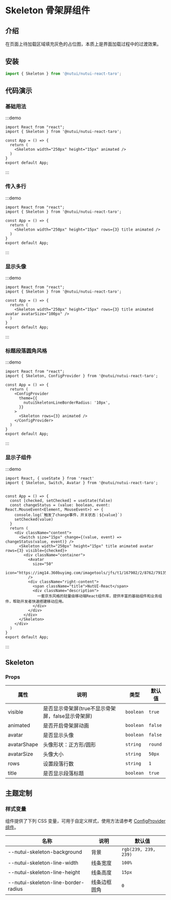 # Skeleton 骨架屏组件

## 介绍

在页面上待加载区域填充灰色的占位图，本质上是界面加载过程中的过渡效果。

## 安装

```ts
import { Skeleton } from '@nutui/nutui-react-taro';
```

## 代码演示

### 基础用法

:::demo

```tsx
import React from "react";
import { Skeleton } from '@nutui/nutui-react-taro';

const App = () => {
  return (
    <Skeleton width="250px" height="15px" animated />
  )
}
export default App;
```

:::

### 传入多行

:::demo

```tsx
import React from "react";
import { Skeleton } from '@nutui/nutui-react-taro';

const App = () => {
  return (
    <Skeleton width="250px" height="15px" rows={3} title animated />
  )
}
export default App;
```

:::

### 显示头像

:::demo

```tsx
import React from "react";
import { Skeleton } from '@nutui/nutui-react-taro';

const App = () => {
  return (
    <Skeleton width="250px" height="15px" rows={3} title animated avatar avatarSize="100px" />
  )
}
export default App;
```

:::

### 标题段落圆角风格

:::demo

```tsx
import React from "react";
import { Skeleton, ConfigProvider } from '@nutui/nutui-react-taro';

const App = () => {
  return (
    <ConfigProvider
      theme={{
        nutuiSkeletonLineBorderRadius: '10px',
      }}
    >
      <Skeleton rows={3} animated />
    </ConfigProvider>
  )
}
export default App;
```

:::

### 显示子组件

:::demo

```tsx
import React, { useState } from 'react'
import { Skeleton, Switch, Avatar } from '@nutui/nutui-react-taro';


const App = () => {
  const [checked, setChecked] = useState(false)
  const changeStatus = (value: boolean, event: React.MouseEvent<Element, MouseEvent>) => {
    console.log(`触发了change事件，开关状态：${value}`)
    setChecked(value)
  }
  return (
    <div className="content">
      <Switch size="15px" change={(value, event) => changeStatus(value, event)} />
      <Skeleton width="250px" height="15px" title animated avatar rows={3} visible={checked}>
        <div className="container">
          <Avatar
            size="50"
            icon="https://img14.360buyimg.com/imagetools/jfs/t1/167902/2/8762/791358/603742d7E9b4275e3/e09d8f9a8bf4c0ef.png"
          />
          <div className="right-content">
            <span className="title">NutUI-React</span>
            <div className="description">
              一套京东风格的轻量级移动端React组件库，提供丰富的基础组件和业务组件，帮助开发者快速搭建移动应用。
            </div>
          </div>
        </div>
      </Skeleton>
    </div>
  )
}
export default App;
```

:::

## Skeleton

### Props

| 属性 | 说明 | 类型 | 默认值 |
| --- | --- | --- | --- |
| visible | 是否显示骨架屏(true不显示骨架屏，false显示骨架屏) | `boolean` | `true` |
| animated | 是否开启骨架屏动画 | `boolean` | `false` |
| avatar | 是否显示头像 | `boolean` | `false` |
| avatarShape | 头像形状：正方形/圆形 | `string` | `round` |
| avatarSize | 头像大小 | `string` | `50px` |
| rows | 设置段落行数 | `string` | `1` |
| title | 是否显示段落标题 | `boolean` | `true` |

## 主题定制

### 样式变量

组件提供了下列 CSS 变量，可用于自定义样式，使用方法请参考 [ConfigProvider 组件](#/zh-CN/component/configprovider)。

| 名称 | 说明 | 默认值 |
| --- | --- | --- |
| \--nutui-skeleton-background | 背景 | `rgb(239, 239, 239)` |
| \--nutui-skeleton-line-width | 线条宽度 | `100%` |
| \--nutui-skeleton-line-height | 线条高度 | `15px` |
| \--nutui-skeleton-line-border-radius | 线条边框圆角 | `0` |
